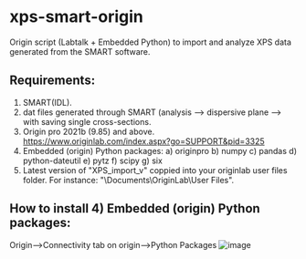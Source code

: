 # xps-smart-origin
Origin script (Labtalk + Embedded Python) to import and analyze XPS data generated from the SMART software.

## Requirements:
1) SMART(IDL).
2) dat files generated through SMART (analysis --> dispersive plane --> with saving single cross-sections.
3) Origin pro 2021b (9.85) and above. https://www.originlab.com/index.aspx?go=SUPPORT&pid=3325
4) Embedded (origin) Python packages:
  a) originpro 
  b) numpy
  c) pandas
  d) python-dateutil
  e) pytz
  f) scipy
  g) six
5) Latest version of "XPS_import_v" coppied into your originlab user files folder. For instance: "\Documents\OriginLab\User Files". 

## How to install 4) Embedded (origin) Python packages:
Origin-->Connectivity tab on origin-->Python Packages
![image](https://user-images.githubusercontent.com/42618468/230044368-e53bc0a3-60bb-4c04-a5e9-bcf2cea19bda.png)
